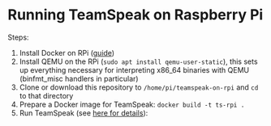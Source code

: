 # Running TeamSpeak on Raspberry Pi

Steps:

1. Install Docker on RPi ([guide](https://phoenixnap.com/kb/docker-on-raspberry-pi))
2. Install QEMU on the RPi (`sudo apt install qemu-user-static`), this sets up everything necessary for interpreting x86_64 binaries with QEMU (binfmt_misc handlers in particular)
3. Clone or download this repository to `/home/pi/teamspeak-on-rpi` and `cd` to that directory
4. Prepare a Docker image for TeamSpeak: `docker build -t ts-rpi .`
5. Run TeamSpeak (see [here for details](https://hub.docker.com/_/teamspeak)):
